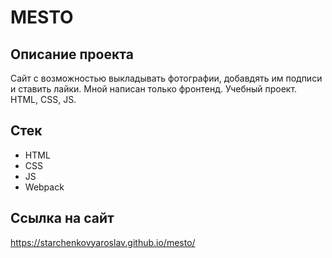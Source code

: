 # MESTO

## Описание проекта

Сайт с возможностью выкладывать фотографии, добавдять им подписи и ставить лайки.
Мной написан только фронтенд.
Учебный проект.
HTML, CSS, JS.

## Стек
- HTML
- CSS
- JS
- Webpack

## Ссылка на сайт

https://starchenkovyaroslav.github.io/mesto/
